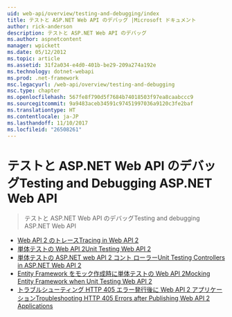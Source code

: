 ```yaml
---
uid: web-api/overview/testing-and-debugging/index
title: テストと ASP.NET Web API のデバッグ |Microsoft ドキュメント
author: rick-anderson
description: テストと ASP.NET Web API のデバッグ
ms.author: aspnetcontent
manager: wpickett
ms.date: 05/12/2012
ms.topic: article
ms.assetid: 31f2a034-e4d0-401b-be29-209a274a192e
ms.technology: dotnet-webapi
ms.prod: .net-framework
msc.legacyurl: /web-api/overview/testing-and-debugging
msc.type: chapter
ms.openlocfilehash: 567fe8f790d5f7684b74018503f97ea8caabccc9
ms.sourcegitcommit: 9a9483aceb34591c97451997036a9120c3fe2baf
ms.translationtype: HT
ms.contentlocale: ja-JP
ms.lasthandoff: 11/10/2017
ms.locfileid: "26508261"
---
```

<a name="testing-and-debugging-aspnet-web-api"></a><span data-ttu-id="275f1-103">テストと ASP.NET Web API のデバッグ</span><span class="sxs-lookup"><span data-stu-id="275f1-103">Testing and Debugging ASP.NET Web API</span></span>
====================
> <span data-ttu-id="275f1-104">テストと ASP.NET Web API のデバッグ</span><span class="sxs-lookup"><span data-stu-id="275f1-104">Testing and debugging ASP.NET Web API</span></span>


- [<span data-ttu-id="275f1-105">Web API 2 のトレース</span><span class="sxs-lookup"><span data-stu-id="275f1-105">Tracing in Web API 2</span></span>](tracing-in-aspnet-web-api.md)
- [<span data-ttu-id="275f1-106">単体テストの Web API 2</span><span class="sxs-lookup"><span data-stu-id="275f1-106">Unit Testing Web API 2</span></span>](unit-testing-with-aspnet-web-api.md)
- [<span data-ttu-id="275f1-107">単体テストの ASP.NET web API 2 コント ローラー</span><span class="sxs-lookup"><span data-stu-id="275f1-107">Unit Testing Controllers in ASP.NET Web API 2</span></span>](unit-testing-controllers-in-web-api.md)
- [<span data-ttu-id="275f1-108">Entity Framework をモック作成時に単体テストの Web API 2</span><span class="sxs-lookup"><span data-stu-id="275f1-108">Mocking Entity Framework when Unit Testing Web API 2</span></span>](mocking-entity-framework-when-unit-testing-aspnet-web-api-2.md)
- [<span data-ttu-id="275f1-109">トラブルシューティング HTTP 405 エラー発行後に Web API 2 アプリケーション</span><span class="sxs-lookup"><span data-stu-id="275f1-109">Troubleshooting HTTP 405 Errors after Publishing Web API 2 Applications</span></span>](troubleshooting-http-405-errors-after-publishing-web-api-applications.md)
